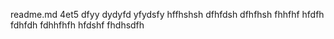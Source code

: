 readme.md
4et5
dfyy
dydyfd
yfydsfy
hffhshsh
dfhfdsh
dfhfhsh
fhhfhf
hfdfh
fdhfdh
fdhhfhfh
hfdshf
fhdhsdfh
